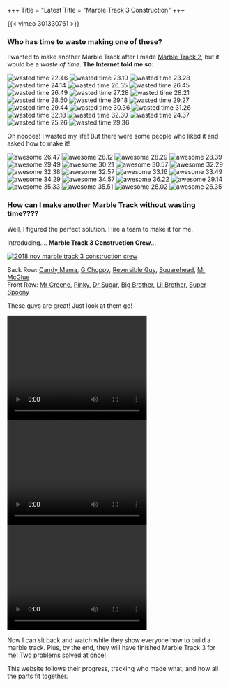 +++
Title = "Latest Title = "Marble Track 3 Construction"
+++


{{< vimeo 301330761 >}}

### Who has time to waste making one of these?


I wanted to make another Marble Track after I made [Marble Track 2](https://www.youtube.com/watch?v=mlUqu6QE7bw), but it would be a *waste of time*.  **The Internet told me so:**

![wasted time 22.46](//b.robnugen.com/art/marble_track_3/website/comments/haha/thumbs/wasted_time_22.46.png)
![wasted time 23.19](//b.robnugen.com/art/marble_track_3/website/comments/haha/thumbs/wasted_time_23.19.png)
![wasted time 23.28](//b.robnugen.com/art/marble_track_3/website/comments/haha/thumbs/wasted_time_23.28.png)
![wasted time 24.14](//b.robnugen.com/art/marble_track_3/website/comments/haha/thumbs/wasted_time_24.14.png)
![wasted time 26.35](//b.robnugen.com/art/marble_track_3/website/comments/haha/thumbs/wasted_time_26.35.png)
![wasted time 26.45](//b.robnugen.com/art/marble_track_3/website/comments/haha/thumbs/wasted_time_26.45.png)
![wasted time 26.49](//b.robnugen.com/art/marble_track_3/website/comments/haha/thumbs/wasted_time_26.49.png)
![wasted time 27.28](//b.robnugen.com/art/marble_track_3/website/comments/haha/thumbs/wasted_time_27.28.png)
![wasted time 28.21](//b.robnugen.com/art/marble_track_3/website/comments/haha/thumbs/wasted_time_28.21.png)
![wasted time 28.50](//b.robnugen.com/art/marble_track_3/website/comments/haha/thumbs/wasted_time_28.50.png)
![wasted time 29.18](//b.robnugen.com/art/marble_track_3/website/comments/haha/thumbs/wasted_time_29.18.png)
![wasted time 29.27](//b.robnugen.com/art/marble_track_3/website/comments/haha/thumbs/wasted_time_29.27.png)
![wasted time 29.44](//b.robnugen.com/art/marble_track_3/website/comments/haha/thumbs/wasted_time_29.44.png)
![wasted time 30.36](//b.robnugen.com/art/marble_track_3/website/comments/haha/thumbs/wasted_time_30.36.png)
![wasted time 31.26](//b.robnugen.com/art/marble_track_3/website/comments/haha/thumbs/wasted_time_31.26.png)
![wasted time 32.18](//b.robnugen.com/art/marble_track_3/website/comments/haha/thumbs/wasted_time_32.18.png)
![wasted time 32.30](//b.robnugen.com/art/marble_track_3/website/comments/haha/thumbs/wasted_time_32.30.png)
![wasted time 24.37](//b.robnugen.com/art/marble_track_3/website/comments/haha/thumbs/wasted_time_24.37.png)
![wasted time 25.26](//b.robnugen.com/art/marble_track_3/website/comments/haha/thumbs/wasted_time_25.26.png)
![wasted time 29.36](//b.robnugen.com/art/marble_track_3/website/comments/haha/thumbs/wasted_time_29.36.png)

Oh noooes!  I wasted my life!  But there were some people who liked it and asked how to make it!


![awesome 26.47](//b.robnugen.com/art/marble_track_3/website/comments/cool/thumbs/awesome_26.47.png)
![awesome 28.12](//b.robnugen.com/art/marble_track_3/website/comments/cool/thumbs/awesome_28.12.png)
![awesome 28.29](//b.robnugen.com/art/marble_track_3/website/comments/cool/thumbs/awesome_28.29.png)
![awesome 28.39](//b.robnugen.com/art/marble_track_3/website/comments/cool/thumbs/awesome_28.39.png)
![awesome 29.49](//b.robnugen.com/art/marble_track_3/website/comments/cool/thumbs/awesome_29.49.png)
![awesome 30.21](//b.robnugen.com/art/marble_track_3/website/comments/cool/thumbs/awesome_30.21.png)
![awesome 30.57](//b.robnugen.com/art/marble_track_3/website/comments/cool/thumbs/awesome_30.57.png)
![awesome 32.29](//b.robnugen.com/art/marble_track_3/website/comments/cool/thumbs/awesome_32.29.png)
![awesome 32.38](//b.robnugen.com/art/marble_track_3/website/comments/cool/thumbs/awesome_32.38.png)
![awesome 32.57](//b.robnugen.com/art/marble_track_3/website/comments/cool/thumbs/awesome_32.57.png)
![awesome 33.16](//b.robnugen.com/art/marble_track_3/website/comments/cool/thumbs/awesome_33.16.png)
![awesome 33.49](//b.robnugen.com/art/marble_track_3/website/comments/cool/thumbs/awesome_33.49.png)
![awesome 34.29](//b.robnugen.com/art/marble_track_3/website/comments/cool/thumbs/awesome_34.29.png)
![awesome 34.57](//b.robnugen.com/art/marble_track_3/website/comments/cool/thumbs/awesome_34.57.png)
![awesome 36.22](//b.robnugen.com/art/marble_track_3/website/comments/cool/thumbs/awesome_36.22.png)
![awesome 29.14](//b.robnugen.com/art/marble_track_3/website/comments/cool/thumbs/awesome_29.14.png)
![awesome 35.33](//b.robnugen.com/art/marble_track_3/website/comments/cool/thumbs/awesome_35.33.png)
![awesome 35.51](//b.robnugen.com/art/marble_track_3/website/comments/cool/thumbs/awesome_35.51.png)
![awesome 28.02](//b.robnugen.com/art/marble_track_3/website/comments/cool/thumbs/awesome_28.02.png)
![awesome 26.35](//b.robnugen.com/art/marble_track_3/website/comments/cool/thumbs/awesome_26.35.png)

### How can I make another Marble Track without wasting time????

Well, I figured the perfect solution.  Hire a team to make it for me.

Introducing.... **Marble Track 3 Construction Crew**...

[![2018 nov marble track 3 construction crew](//b.robnugen.com/art/marble_track_3/construction/2018/thumbs/2018_nov_marble_track_3_construction_crew.jpg)](//b.robnugen.com/art/marble_track_3/construction/2018/2018_nov_marble_track_3_construction_crew.jpg)

Back Row: [Candy Mama](/w/cm), [G Choppy](/w/gc), [Reversible Guy](/w/rg), [Squarehead](/w/square), [Mr McGlue](/w/mmg)<br/>
Front Row: [Mr Greene](/w/mg), [Pinky](/w/pink), [Dr Sugar](/w/ds), [Big Brother](/w/bros), [Lil Brother](/w/bros), [Super Spoony](/w/spoon)

These guys are great!  Just look at them go!

<video width="320" height="240" controls autoplay loop>
<source src="https://b.robnugen.com/art/marble_track_3/workers/snippets/quick_look_francois_installs_stage.mp4" type="video/mp4">
</video>

<video width="320" height="240" controls autoplay loop>
<source src="https://b.robnugen.com/art/marble_track_3/workers/snippets/quick_look_g_choppy_cuts.mp4" type="video/mp4">
</video>

<video width="320" height="240" controls autoplay loop>
<source src="https://b.robnugen.com/art/marble_track_3/workers/snippets/quick_look_help_you_up.mp4" type="video/mp4">
</video>

Now I can sit back and watch while they show everyone how to build a marble track.  Plus, by the end, they will have finished Marble Track 3 for me!  Two problems solved at once!

This website follows their progress, tracking who made what, and how all the parts fit together.
